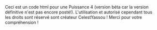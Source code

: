 Ceci est un code html pour une Puissance 4 (version béta car la version définitive n'est pas encore posté!). L'utilisation et autorisé cependant tous les droits sont réservé sont créateur CelestYassou ! Merci pour votre compréhension !
